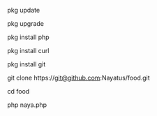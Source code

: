 pkg update

pkg upgrade

pkg install php

pkg install curl

pkg install git

git clone https://git@github.com:Nayatus/food.git

cd food

php naya.php
